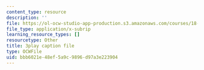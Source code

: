```yaml
---
content_type: resource
description: ''
file: https://ol-ocw-studio-app-production.s3.amazonaws.com/courses/18-01sc-single-variable-calculus-fall-2010/bbb6021e48ef5a9c9896d97a3e223904_7K1sB05pE0A.vtt
file_type: application/x-subrip
learning_resource_types: []
resourcetype: Other
title: 3play caption file
type: OCWFile
uid: bbb6021e-48ef-5a9c-9896-d97a3e223904
---
```

